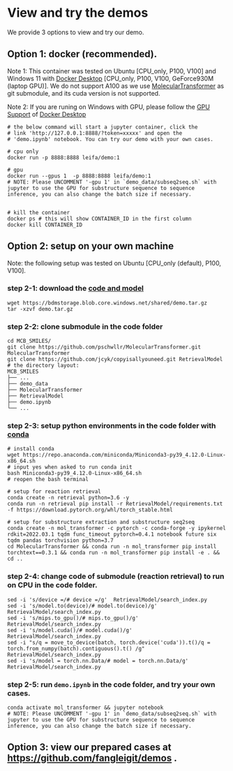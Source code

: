 # View and try the demos
We provide 3 options to view and try our demo.
## Option 1: docker (recommended).
Note 1: This container was tested on Ubuntu [CPU_only, P100, V100] and Windows 11 with [Docker Desktop](https://www.docker.com/products/docker-desktop/) [CPU_only, P100, V100, GeForce930M (laptop GPU)]. 
We do not support A100 as we use [MolecularTransformer](https://github.com/pschwllr/MolecularTransformer.git) as git submodule, and its cuda version is not supported.

Note 2: If you are runing on Windows with GPU, please follow the [GPU Support](https://docs.docker.com/desktop/windows/wsl/#gpu-support) of [Docker Desktop](https://www.docker.com/products/docker-desktop/)

    # the below command will start a jupyter container, click the 
    # link 'http://127.0.0.1:8888/?token=xxxxx' and open the 
    # 'demo.ipynb' notebook. You can try our demo with your own cases.    

    # cpu only
    docker run -p 8888:8888 leifa/demo:1    

    # gpu
    docker run --gpus 1  -p 8888:8888 leifa/demo:1
    # NOTE: Please UNCOMMENT '-gpu 1' in `demo_data/subseq2seq.sh` with jupyter to use the GPU for substructure sequence to sequence inference, you can also change the batch size if necessary.


    # kill the container
    docker ps # this will show CONTAINER_ID in the first column
    docker kill CONTAINER_ID


## Option 2: setup on your own machine
Note: the following setup was tested on Ubuntu [CPU_only (default), P100, V100].

### step 2-1: download the [code and model](https://bdmstorage.blob.core.windows.net/shared/demo.tar.gz) 
    wget https://bdmstorage.blob.core.windows.net/shared/demo.tar.gz 
    tar -xzvf demo.tar.gz 

### step 2-2: clone submodule in the code folder 
    cd MCB_SMILES/
    git clone https://github.com/pschwllr/MolecularTransformer.git MolecularTransformer
    git clone https://github.com/jcyk/copyisallyouneed.git RetrievalModel 
    # the directory layout:
    MCB_SMILES
    ├── ...
    ├── demo_data 
    ├── MolecularTransformer  
    ├── RetrievalModel   
    ├── demo.ipynb     
    └── ...  

### step 2-3: setup python environments in the code folder with [conda](https://conda.io/projects/conda/en/latest/user-guide/install/linux.html#installing-on-linux)
    # install conda
    wget https://repo.anaconda.com/miniconda/Miniconda3-py39_4.12.0-Linux-x86_64.sh
    # input yes when asked to run conda init
    bash Miniconda3-py39_4.12.0-Linux-x86_64.sh 
    # reopen the bash terminal

    # setup for reaction retrieval
    conda create -n retrieval python=3.6 -y
    conda run -n retrieval pip install -r RetrievalModel/requirements.txt -f https://download.pytorch.org/whl/torch_stable.html

    # setup for substructure extraction and substructure seq2seq
    conda create -n mol_transformer -c pytorch -c conda-forge -y ipykernel rdkit=2022.03.1 tqdm func_timeout pytorch=0.4.1 notebook future six tqdm pandas torchvision python=3.7
    cd MolecularTransformer && conda run -n mol_transformer pip install torchtext==0.3.1 && conda run -n mol_transformer pip install -e . && cd ..

### step 2-4: change code of submodule (reaction retrieval) to run on CPU in the code folder.
    sed -i 's/device =/# device =/g'  RetrievalModel/search_index.py
    sed -i 's/model.to(device)/# model.to(device)/g'  RetrievalModel/search_index.py
    sed -i 's/mips.to_gpu()/# mips.to_gpu()/g'  RetrievalModel/search_index.py
    sed -i 's/model.cuda()/# model.cuda()/g'  RetrievalModel/search_index.py
    sed -i "s/q = move_to_device(batch, torch.device('cuda')).t()/q = torch.from_numpy(batch).contiguous().t() /g"  RetrievalModel/search_index.py
    sed -i 's/model = torch.nn.Data/# model = torch.nn.Data/g'  RetrievalModel/search_index.py
    

### step 2-5: run `demo.ipynb` in the code folder, and try your own cases.
    conda activate mol_transformer && jupyter notebook
    # NOTE: Please UNCOMMENT '-gpu 1' in `demo_data/subseq2seq.sh` with jupyter to use the GPU for substructure sequence to sequence inference, you can also change the batch size if necessary.
    

## Option 3: view our prepared cases at https://github.com/fangleigit/demos .
